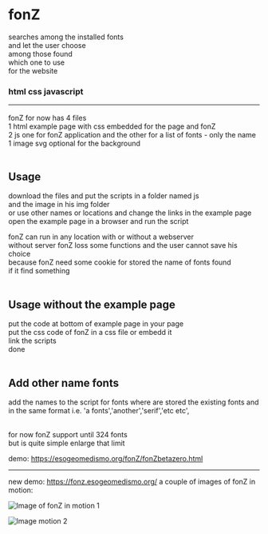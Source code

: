 # fonZ <br>
searches among the installed fonts<br>
and let the user choose<br>
among those found<br>
which one to use<br>
for the website<br>

### html css javascript <hr>

fonZ for now has 4 files<br>
1 html example page with css embedded for the page and fonZ<br>
2 js one for fonZ application and the other for a list of fonts - only the name<br>
1 image svg optional for the background<br><br>

## Usage
download the files and put the scripts in a folder named js<br>
and the image in his img folder<br>
or use other names or locations and change the links in the example page<br>
open the example page in a browser and run the script<br>

fonZ can run in any location with or without a webserver<br>
without server fonZ loss some functions and the user cannot save his choice<br>
because fonZ need some cookie for stored the name of fonts found<br>
if it find something<br><br>

## Usage without the example page<br>

put the code at bottom of example page in your page<br>
put the css code of fonZ in a css file or embedd it<br>
link the scripts<br>
done<br><br>

## Add other name fonts<br>

add the names to the script for fonts where are stored the existing fonts and in the same format i.e. 'a fonts','another','serif','etc etc',<br><br>

for now fonZ support until 324 fonts <br>
but is quite simple enlarge that limit


demo: https://esogeomedismo.org/fonZ/fonZbetazero.html <hr>
new demo: https://fonz.esogeomedismo.org/
a couple of images of fonZ in motion:


![Image of fonZ in motion 1](https://fonz.esogeomedismo.org/img/fonZaction1.png)

![Image motion 2](https://fonz.esogeomedismo.org/img/fonZaction2.png)

